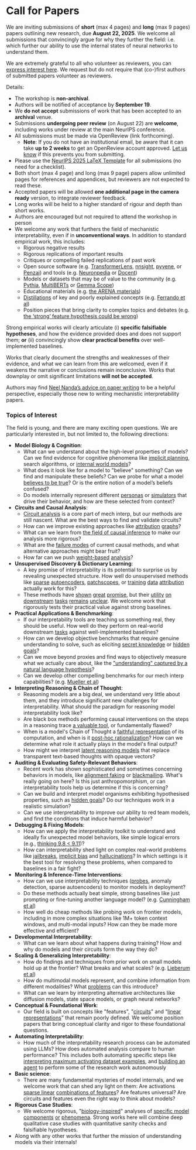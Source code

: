 # Call for Papers
We are inviting submissions of **short** (max 4 pages) and **long** (max 9 pages) papers outlining new research, due **August 22, 2025**. We welcome all submissions that convincingly argue for why they further the field: i.e. which further our ability to use the internal states of neural networks to understand them. 

We are extremely grateful to all who volunteer as reviewers, you can [express interest here](https://www.google.com/url?q=https://docs.google.com/forms/d/e/1FAIpQLSdiw1SJllzoTz_nqzDTzTOGb9DV3W_truQyh-WvYj_QGIi7Mg/viewform?usp%3Ddialog&sa=D&source=editors&ust=1752646302639580&usg=AOvVaw0bwYR3Eb131YIiu0TvcpzR). We request but do not require that (co-)first authors of submitted papers volunteer as reviewers. 

Details: 
* The workshop is **non-archival**.
* Authors will be notified of acceptance by **September 19**.
* We **do not accept** submissions of work that has been accepted to an **archival** venue.
* Submissions **undergoing peer review** (on August 22) are **welcome**, including works under review at the main NeurIPS conference.
* All submissions must be made via OpenReview (link forthcoming).
  * **Note**: If you do not have an institutional email, be aware that it can take **up to 2 weeks** to get an OpenReview account approved. [Let us know](mailto:neurips2025@mechinterpworkshop.com) if this prevents you from submitting.
* Please use the [NeurIPS 2025 LaTeX Template](https://www.google.com/url?q=https://media.neurips.cc/Conferences/NeurIPS2025/Styles.zip&sa=D&source=editors&ust=1752646302642811&usg=AOvVaw2FJwdw4haMkpUlgTJ5Z3Ju) for all submissions (no need for a checklist).
* Both short (max 4 page) and long (max 9 page) papers allow unlimited pages for references and appendices, but reviewers are not expected to read these.
* Accepted papers will be allowed **one additional page in the camera ready** version, to integrate reviewer feedback.
* Long works will be held to a higher standard of rigour and depth than short works.
* Authors are encouraged but not required to attend the workshop in person
* We welcome any work that furthers the field of mechanistic interpretability, even if in **unconventional ways**. In addition to standard empirical work, this includes:
  * Rigorous negative results
  * Rigorous replications of important results
  * Critiques or compelling failed replications of past work
  * Open source software (e.g. [TransformerLens](https://www.google.com/url?q=https://github.com/neelnanda-io/TransformerLens&sa=D&source=editors&ust=1752646302645185&usg=AOvVaw1kotO8AuZ3h4QgTVfg0kLm), [nnsight](https://www.google.com/url?q=https://github.com/ndif-team/nnsight&sa=D&source=editors&ust=1752646302645343&usg=AOvVaw1DqA6hFvAtLxEr3GO0Fy0N), [pyvene](https://www.google.com/url?q=https://github.com/stanfordnlp/pyvene/tree/main/pyvene/models/mlp&sa=D&source=editors&ust=1752646302645515&usg=AOvVaw10TLPT8Qr6RqOia_IzSCbf), or [Penzai](https://www.google.com/url?q=https://github.com/google-deepmind/penzai&sa=D&source=editors&ust=1752646302645652&usg=AOvVaw2RIxQ5QI6BB8lkwo2qSBfQ)) and tools (e.g. [Neuronpedia](https://www.google.com/url?q=http://neuronpedia.org&sa=D&source=editors&ust=1752646302645785&usg=AOvVaw3cFfI5gd8s6_Sxgk7F3_zJ) or [Docent](https://www.google.com/url?q=https://transluce.org/introducing-docent&sa=D&source=editors&ust=1752646302645921&usg=AOvVaw3_qy9XdieVs2yCyLRWYByo))
  * Models or datasets that may be of value to the community (e.g. [Pythia](https://www.google.com/url?q=https://arxiv.org/abs/2304.01373&sa=D&source=editors&ust=1752646302646172&usg=AOvVaw066N7Tlqg-dqqdsS1nejSA), [MultiBERTs](https://www.google.com/url?q=https://arxiv.org/abs/2106.16163&sa=D&source=editors&ust=1752646302646268&usg=AOvVaw1Rd5kGfR56gHlsfDxZaVl0) or [Gemma Scope](https://www.google.com/url?q=https://arxiv.org/abs/2408.05147&sa=D&source=editors&ust=1752646302646374&usg=AOvVaw2SFR1ztWpGVlw33BTWkld6))
  * Educational materials (e.g. [the ARENA materials](https://www.google.com/url?q=https://arena3-chapter1-transformer-interp.streamlit.app/&sa=D&source=editors&ust=1752646302646638&usg=AOvVaw1QFqQr4K_J5C902S1rnxjp))
  * [Distillations](https://www.google.com/url?q=https://distill.pub/2017/research-debt/&sa=D&source=editors&ust=1752646302646788&usg=AOvVaw1pr9aiICVxAd-cZIpLxOPM) of key and poorly explained concepts (e.g. [Ferrando et al](https://www.google.com/url?q=https://arxiv.org/abs/2405.00208&sa=D&source=editors&ust=1752646302646967&usg=AOvVaw2z7VDD0xf7glbgeh4KckLv))
  * Position pieces that bring clarity to complex topics and debates (e.g. [the ‘strong’ feature hypothesis could be wrong](https://www.google.com/url?q=https://www.alignmentforum.org/posts/tojtPCCRpKLSHBdpn/the-strong-feature-hypothesis-could-be-wrong&sa=D&source=editors&ust=1752646302647325&usg=AOvVaw2fh9tYOnQUqP7j-N0AdgMp))

Strong empirical works will clearly articulate (i) **specific falsifiable hypotheses**, and how the evidence provided does and does not support them; **or** (ii) convincingly show **clear practical benefits** over well-implemented baselines. 

Works that clearly document the strengths and weaknesses of their evidence, and what we can learn from this are welcomed, even if it weakens the narrative or conclusions remain inconclusive. Works that downplay or omit significant limitations **will not be accepted**. 

Authors may find [Neel Nanda’s advice on paper writing](https://www.google.com/url?q=https://www.alignmentforum.org/posts/eJGptPbbFPZGLpjsp/highly-opinionated-advice-on-how-to-write-ml-papers&sa=D&source=editors&ust=1752646302648842&usg=AOvVaw2DzouBo2BF2yEPjtgsXr69) to be a helpful perspective, especially those new to writing mechanistic interpretability papers. 
### Topics of Interest
The field is young, and there are many exciting open questions. We are particularly interested in, but not limited to, the following directions: 
* **Model Biology & Cognition**:
  * What can we understand about the high-level properties of models? Can we find evidence for cognitive phenomena like [implicit planning](https://www.google.com/url?q=https://transformer-circuits.pub/2025/attribution-graphs/biology.html%23dives-poems&sa=D&source=editors&ust=1752646302650012&usg=AOvVaw2f_xijkPqAiHT9qOQwfA1j), search algorithms, or [internal world models](https://www.google.com/url?q=https://arxiv.org/abs/2210.13382&sa=D&source=editors&ust=1752646302650173&usg=AOvVaw0heOKXtL-Mpr9Svv0AuV1C)?
  * What does it look like for a model to "believe" something? Can we find and manipulate these beliefs? Can we probe for what a model [believes to be true](https://www.google.com/url?q=https://arxiv.org/abs/2310.06824&sa=D&source=editors&ust=1752646302650582&usg=AOvVaw3JL4A6uWvLU9I8RDGNkBTO)? Or is the entire notion of a model’s beliefs confused?
  * Do models internally represent different [personas](https://www.google.com/url?q=https://arxiv.org/abs/2406.12094&sa=D&source=editors&ust=1752646302650935&usg=AOvVaw275IBDWGbMqqLCYJwRliKa) or [simulators](https://www.google.com/url?q=https://www.nature.com/articles/s41586-023-06647-8&sa=D&source=editors&ust=1752646302651088&usg=AOvVaw2GGTR848yg8J9OCju-KMSb) that drive their behavior, and how are these selected from context?
* **Circuits and Causal Analysis**:
  * [Circuit analysis](https://www.google.com/url?q=https://distill.pub/2020/circuits/zoom-in/&sa=D&source=editors&ust=1752646302651513&usg=AOvVaw29hvCxsZYsMcqgw15TCcDt) is a core part of mech interp, but our methods are still nascent. What are the best ways to find and validate circuits?
  * How can we improve existing approaches like [attribution](https://www.google.com/url?q=https://arxiv.org/abs/2406.11944&sa=D&source=editors&ust=1752646302651924&usg=AOvVaw1QpjFpLJvAf6UQHNzZ1cBh) [graphs](https://www.google.com/url?q=https://transformer-circuits.pub/2025/attribution-graphs/methods.html&sa=D&source=editors&ust=1752646302652086&usg=AOvVaw16rpXqv28G4GnfYaAwxQN3)?
  * What can we learn from [the field of causal inference](https://www.google.com/url?q=https://arxiv.org/abs/2407.04690&sa=D&source=editors&ust=1752646302652364&usg=AOvVaw1XwIM_5WX2m2SzADiiloGV) to make our analysis more rigorous?
  * What are the [failure modes](https://www.google.com/url?q=https://arxiv.org/abs/2307.15771&sa=D&source=editors&ust=1752646302652613&usg=AOvVaw0_6C_Fw_RPOFeIxNKZ3Iuq) of current causal methods, and what alternative approaches might bear fruit?
  * How far can we push [weight-based](https://www.google.com/url?q=https://arxiv.org/abs/2301.05217&sa=D&source=editors&ust=1752646302652924&usg=AOvVaw0RRzKIgBq1gYutHqiso_7u) [analysis](https://www.google.com/url?q=https://arxiv.org/abs/2410.08417&sa=D&source=editors&ust=1752646302653048&usg=AOvVaw0Z9vnCuA100uXXVhXs29Rw)?
* **Unsupervised Discovery & Dictionary Learning**:
  * A key promise of interpretability is its potential to surprise us by revealing unexpected structure. How well do unsupervised methods like [sparse](https://www.google.com/url?q=https://arxiv.org/abs/2103.15949&sa=D&source=editors&ust=1752646302653634&usg=AOvVaw2_9Al2xl_wpMxD9Nxw-a4a) [autoencoders](https://www.google.com/url?q=https://transformer-circuits.pub/2023/monosemantic-features&sa=D&source=editors&ust=1752646302653800&usg=AOvVaw0zCO0QT4uu_y3guwQ86CqO), [patch](https://www.google.com/url?q=https://arxiv.org/abs/2401.06102&sa=D&source=editors&ust=1752646302653905&usg=AOvVaw1_CHQl7h2nQWDdeMILhXsD)[scopes](https://www.google.com/url?q=https://arxiv.org/abs/2403.10949v2&sa=D&source=editors&ust=1752646302653973&usg=AOvVaw1Vya5d_9q3wAJyYE3tKwy-), or [training](https://www.google.com/url?q=https://proceedings.mlr.press/v70/koh17a?ref%3Dhttps://githubhelp.com&sa=D&source=editors&ust=1752646302654134&usg=AOvVaw1TiQomNovrACoSz_fGLxdz) [data](https://www.google.com/url?q=https://arxiv.org/abs/2308.03296&sa=D&source=editors&ust=1752646302654267&usg=AOvVaw0XNnlEf1cBHgI4vWzhh0n-) [attribution](https://www.google.com/url?q=https://arxiv.org/abs/2205.11482&sa=D&source=editors&ust=1752646302654369&usg=AOvVaw1rzGuDLg6r9SdEFgwhnb3O) actually work for this?
  * These methods have [shown](https://www.google.com/url?q=https://transformer-circuits.pub/2024/scaling-monosemanticity/index.html&sa=D&source=editors&ust=1752646302654629&usg=AOvVaw2VulOYjofe4GD5ckv5Y4yP) [great](https://www.google.com/url?q=https://transformer-circuits.pub/2025/attribution-graphs/biology.html&sa=D&source=editors&ust=1752646302654747&usg=AOvVaw3-kfe2ay43M5Pd42vqv2Tp) [promise](https://www.google.com/url?q=https://arxiv.org/abs/2503.10965&sa=D&source=editors&ust=1752646302654844&usg=AOvVaw2FL1oQWekCpuDoYCLZLsT3), but their [utility](https://www.google.com/url?q=https://arxiv.org/abs/2502.16681&sa=D&source=editors&ust=1752646302654946&usg=AOvVaw1OACUPRb3KNT90LIJsx48E) [on](https://www.google.com/url?q=https://www.tilderesearch.com/blog/sieve&sa=D&source=editors&ust=1752646302655052&usg=AOvVaw2Wa6lZT7iRMbu6VZSG4wXs) [downstream](https://www.google.com/url?q=https://arxiv.org/abs/2501.17148&sa=D&source=editors&ust=1752646302655160&usg=AOvVaw0GFGDESKRXwFCcR2zXnK1H) [tasks](https://www.google.com/url?q=https://transformer-circuits.pub/2024/features-as-classifiers/index.html&sa=D&source=editors&ust=1752646302655293&usg=AOvVaw2pQ2w246RAGn1k2LRbsLit) [remains](https://www.google.com/url?q=https://arxiv.org/abs/2502.04382&sa=D&source=editors&ust=1752646302655408&usg=AOvVaw2ytcNS1uHBrrPpJ690lz6a) [unclear](https://www.google.com/url?q=https://www.alignmentforum.org/posts/4uXCAJNuPKtKBsi28/negative-results-for-saes-on-downstream-tasks&sa=D&source=editors&ust=1752646302655615&usg=AOvVaw32EADqQZPJVHA0oNRACTZK). We welcome work that rigorously tests their practical value against strong baselines.
* **Practical Applications & Benchmarking**:
  * If our interpretability tools are teaching us something real, they should be useful. How well do they perform on real-world downstream [tasks](https://www.google.com/url?q=https://www.lesswrong.com/posts/wGRnzCFcowRCrpX4Y/downstream-applications-as-validation-of-interpretability&sa=D&source=editors&ust=1752646302656390&usg=AOvVaw3jjTxQ3_81F8z0enodmp7J) against well-implemented baselines?
  * How can we develop objective benchmarks that require genuine understanding to solve, such as eliciting [secret knowledge](https://www.google.com/url?q=https://arxiv.org/abs/2505.14352&sa=D&source=editors&ust=1752646302656793&usg=AOvVaw0lkcmMETs6ppzTZUKfyNj_) or [hidden goals](https://www.google.com/url?q=https://arxiv.org/abs/2503.10965&sa=D&source=editors&ust=1752646302656900&usg=AOvVaw2aKLd0fFkVxcwstouU7zFv)?
  * Can we move beyond proxies and find ways to objectively measure what we actually care about, like the ["understanding" captured by a natural language hypothesis](https://www.google.com/url?q=https://arxiv.org/abs/2502.04382&sa=D&source=editors&ust=1752646302657273&usg=AOvVaw06h-tt0gILxqPk1QqneRNh)?
  * Can we develop other compelling benchmarks for our mech interp capabilities? (e.g. [Mueller et al](https://www.google.com/url?q=https://arxiv.org/abs/2504.13151&sa=D&source=editors&ust=1752646302657586&usg=AOvVaw1uowyWdJzHiJVIA8Bfjf2Y))
* **Interpreting Reasoning & Chain of Thought**:
  * Reasoning models are a big deal, we understand very little about them, and they introduce significant new challenges for interpretability. What should the paradigm for reasoning model interpretability look like?
  * Are black box methods performing causal interventions on the steps in a reasoning trace [a valuable tool](https://www.google.com/url?q=https://arxiv.org/abs/2506.19143&sa=D&source=editors&ust=1752646302658491&usg=AOvVaw29IAMEjFzIIhUyO-awZ9_0), or fundamentally flawed?
  * When is a model's Chain of Thought a [faithful representation](https://www.google.com/url?q=https://arxiv.org/abs/2305.04388&sa=D&source=editors&ust=1752646302658760&usg=AOvVaw1ib7R4ULtPGO8ebNTQRTjn) of its computation, and when is it [post-hoc rationalization](https://www.google.com/url?q=https://arxiv.org/abs/2503.08679&sa=D&source=editors&ust=1752646302658940&usg=AOvVaw2KrD1hcxc8OcBzksYZzoxM)? How can we determine what role it actually plays in the model's final output?
  * How might we interpret [latent reasoning models](https://www.google.com/url?q=https://arxiv.org/abs/2412.06769&sa=D&source=editors&ust=1752646302659345&usg=AOvVaw2hGO6a41yLX_iqzoVZYuGA) that replace transparent text-based thoughts with opaque vectors?
* **Auditing & Evaluating Safety-Relevant Behaviors**:
  * Recent work has shown sophisticated and sometimes concerning behaviors in models, like [alignment faking](https://www.google.com/url?q=https://arxiv.org/abs/2412.14093&sa=D&source=editors&ust=1752646302659884&usg=AOvVaw3VxPBlzatGYJPpAN_kG4ct) or [blackmailing](https://www.google.com/url?q=https://www.anthropic.com/research/agentic-misalignment&sa=D&source=editors&ust=1752646302660025&usg=AOvVaw2u6RqNVSnlwWUohQYsMGJz). What's really going on here? Is this just anthropomorphism, or can interpretability tools help us determine if this is concerning?
  * Can we build and interpret model organisms exhibiting hypothesised properties, such as [hidden goals](https://www.google.com/url?q=https://arxiv.org/abs/2503.10965&sa=D&source=editors&ust=1752646302660513&usg=AOvVaw1L9d3o4iQrJU9-ypU8_LBt)? Do our techniques work in a realistic simulation?
  * Can we use interpretability to improve our ability to red team models, and find the conditions that induce harmful behavior?
* **Debugging & Fixing Models**:
  * How can we apply the interpretability toolkit to understand and ideally fix unexpected model behaviors, like simple logical errors (e.g., [thinking 9.8 < 9.11](https://www.google.com/url?q=https://transluce.org/observability-interface&sa=D&source=editors&ust=1752646302661375&usg=AOvVaw0lZcFEdhu0eGoxwFi0D1is))?
  * How can interpretability shed light on complex real-world problems like [jailbreaks](https://www.google.com/url?q=https://transformer-circuits.pub/2025/attribution-graphs/biology.html%23dives-jailbreak&sa=D&source=editors&ust=1752646302661760&usg=AOvVaw04Q6im_fI1g3OfW15n7iDZ), [implicit bias](https://www.google.com/url?q=https://arxiv.org/abs/2506.10922&sa=D&source=editors&ust=1752646302661911&usg=AOvVaw2sqHzKi1CwnFAZDWR_Mdqr) and [hallucinations](https://www.google.com/url?q=https://arxiv.org/abs/2411.14257&sa=D&source=editors&ust=1752646302662060&usg=AOvVaw2nkA5T67ur06AkBXU-Cty0)? In which settings is it the best tool for resolving these problems, when compared to baselines in a fair fight?
* **Monitoring & Inference-Time Interventions**:
  * How can we use interpretability techniques ([probes](https://www.google.com/url?q=https://arxiv.org/abs/2102.12452&sa=D&source=editors&ust=1752646302662710&usg=AOvVaw2KS42x0Uw8XuDe4QivpwvI), anomaly detection, sparse autoencoders) to monitor models in deployment?
  * Do these methods actually beat simple, strong baselines like just prompting or fine-tuning another language model? (e.g. [Cunningham et al](https://www.google.com/url?q=https://alignment.anthropic.com/2025/cheap-monitors/&sa=D&source=editors&ust=1752646302663167&usg=AOvVaw0K2x7xDP9_acB88D2adtFr))
  * How well do cheap methods like probing work on frontier models, including in more complex situations like 1M+ token context windows, and multi-modal inputs? How can they be made more effective and efficient?
* **Developmental Interpretability**:
  * What can we learn about what happens during training? How and why do models and their circuits form the way they do?
* **Scaling & Generalizing Interpretability**:
  * How do findings and techniques from prior work on small models hold up at the frontier? What breaks and what scales? (e.g. [Lieberum et al](https://www.google.com/url?q=https://arxiv.org/abs/2307.09458&sa=D&source=editors&ust=1752646302664437&usg=AOvVaw1_Ic8WKIMGZVA_WA5wxBcN))
  * How do multimodal models represent, and combine information from different modalities? What [problems](https://www.google.com/url?q=https://openreview.net/pdf?id%3DVUhRdZp8ke&sa=D&source=editors&ust=1752646302664758&usg=AOvVaw1Mix2F5-IfANZQPM595iXK) can this introduce?
  * What can we learn by interpreting alternative architectures like diffusion models, state space models, or graph neural networks?
* **Conceptual & Foundational Work**:
  * Our field is built on concepts like "features", "[circuits](https://www.google.com/url?q=https://distill.pub/2020/circuits/zoom-in/&sa=D&source=editors&ust=1752646302665428&usg=AOvVaw0870p-a9GfR02LBXk71f1j)" and “[linear representations](https://www.google.com/url?q=https://transformer-circuits.pub/2024/july-update/index.html%23linear-representations&sa=D&source=editors&ust=1752646302665594&usg=AOvVaw3EOkFpo2oP4WxoQKNDaLBf)” that remain poorly defined. We welcome position papers that bring conceptual clarity and rigor to these foundational questions.
* **Automating Interpretability**:
  * How much of the interpretability research process can be automated using LLMs? How does automated analysis compare to human performance? This includes both automating specific steps like [interpreting maximum activating dataset examples](https://www.google.com/url?q=https://openaipublic.blob.core.windows.net/neuron-explainer/paper/index.html&sa=D&source=editors&ust=1752646302666528&usg=AOvVaw1qbTRTa3Cw_nHkfgLlp9GP), and [building an agent](https://www.google.com/url?q=https://arxiv.org/abs/2404.14394&sa=D&source=editors&ust=1752646302666650&usg=AOvVaw1M_Xn7WSnqpZDWyFDVZvC2) to perform some of the research work autonomously
* **Basic science**:
  * There are many fundamental mysteries of model internals, and we welcome work that can shed any light on them: Are activations [sparse linear](https://www.google.com/url?q=https://arxiv.org/abs/1601.03764&sa=D&source=editors&ust=1752646302667240&usg=AOvVaw2_BuoQy57R56pgCM7YLG7D) [combinations of features](https://www.google.com/url?q=https://transformer-circuits.pub/2022/toy_model/index.html&sa=D&source=editors&ust=1752646302667392&usg=AOvVaw3eI8_KyCd8FTYdFXfInJDm)? Are features universal? Are circuits and features even the right way to think about models?
* **Rigorous Case Studies**:
  * We welcome rigorous, "[biology-inspired](https://www.google.com/url?q=https://distill.pub/2020/circuits/curve-circuits/&sa=D&source=editors&ust=1752646302667882&usg=AOvVaw1g1XZmPtddXMFalykcijtQ)" analyses of [specific model](https://www.google.com/url?q=https://arxiv.org/abs/2310.04625&sa=D&source=editors&ust=1752646302668042&usg=AOvVaw1DJJDWMmnuRhsS0R3vM_OK) [components](https://www.google.com/url?q=https://transformer-circuits.pub/2024/scaling-monosemanticity/index.html&sa=D&source=editors&ust=1752646302668176&usg=AOvVaw3a1u7fffC4sOZeCdeubGQ0) [or](https://www.google.com/url?q=https://arxiv.org/abs/2305.01610&sa=D&source=editors&ust=1752646302668261&usg=AOvVaw1p7dgD_EAhKPcxe6BachyF) [phenomena](https://www.google.com/url?q=https://arxiv.org/abs/2306.09346&sa=D&source=editors&ust=1752646302668368&usg=AOvVaw2kQlTI8rnMfplxPQO1ePat). Strong works here will combine deep qualitative case studies with quantitative sanity checks and falsifiable hypotheses.
* Along with any other works that further the mission of understanding models via their internals!